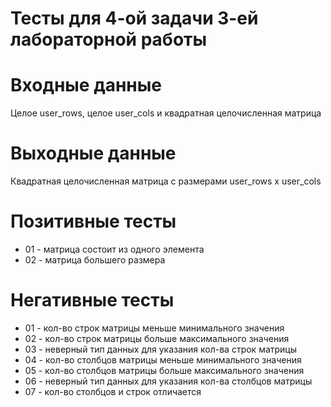# Тесты для 4-ой задачи 3-ей лабораторной работы

# Входные данные

Целое user_rows, целое user_cols и квадратная целочисленная матрица

# Выходные данные

Квадратная целочисленная матрица с размерами user_rows x user_cols

# Позитивные тесты

- 01 - матрица состоит из одного элемента
- 02 - матрица большего размера

# Негативные тесты

- 01 - кол-во строк матрицы меньше минимального значения
- 02 - кол-во строк матрицы больше максимального значения
- 03 - неверный тип данных для указания кол-ва строк матрицы
- 04 - кол-во столбцов матрицы меньше минимального значения
- 05 - кол-во столбцов матрицы больше максимального значения
- 06 - неверный тип данных для указания кол-ва столбцов матрицы
- 07 - кол-во столбцов и строк отличается
